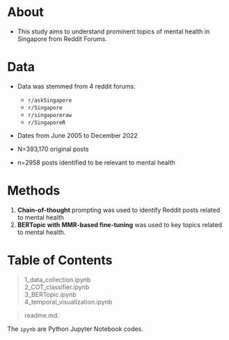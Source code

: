 
# About

- This study aims to understand prominent topics of mental health in Singapore from Reddit Forums.

# Data
- Data was stemmed from 4 reddit forums: 
    - `r/askSingapore`
    - `r/Singapore`
    - `r/singaporeraw`
    - `r/SingaporeR`

- Dates from June 2005 to December 2022
- N=393,170 original posts
- n=2958 posts identified to be relevant to mental health


# Methods
1. **Chain-of-thought** prompting was used to identify Reddit posts related to mental health
2. **BERTopic with MMR-based fine-tuning** was used to key topics related to mental health. 

# Table of Contents  

> 1_data_collection.ipynb  
> 2_COT_classifier.ipynb   
> 3_BERTopic.ipynb   
> 4_temporal_visualization.ipynb   
  
> readme.md. 

The `ipynb` are Python Jupyter Notebook codes. 
